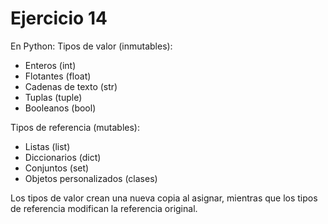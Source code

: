 # Ejercicio 14

En Python:
Tipos de valor (inmutables):

- Enteros (int)
- Flotantes (float)
- Cadenas de texto (str)
- Tuplas (tuple)
- Booleanos (bool)

Tipos de referencia (mutables):

- Listas (list)
- Diccionarios (dict)
- Conjuntos (set)
- Objetos personalizados (clases)

Los tipos de valor crean una nueva copia al asignar, mientras que los tipos de referencia modifican la referencia original.
